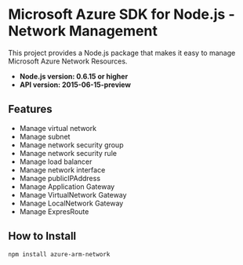 # Microsoft Azure SDK for Node.js - Network Management

This project provides a Node.js package that makes it easy to manage Microsoft Azure Network Resources.
- **Node.js version: 0.6.15 or higher**
- **API version: 2015-06-15-preview**

## Features

- Manage virtual network
- Manage subnet
- Manage network security group
- Manage network security rule
- Manage load balancer
- Manage network interface
- Manage publicIPAddress
- Manage Application Gateway
- Manage VirtualNetwork Gateway
- Manage LocalNetwork Gateway
- Manage ExpresRoute

## How to Install

```bash
npm install azure-arm-network
```